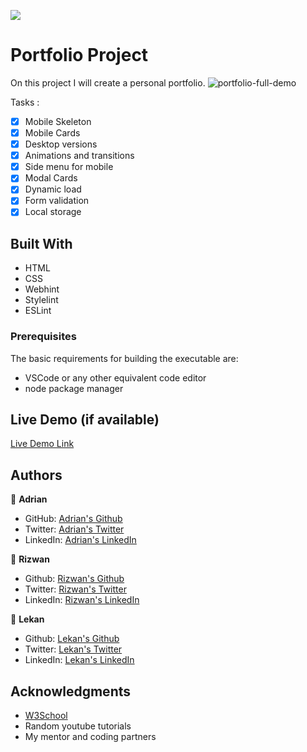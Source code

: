 ![](https://img.shields.io/badge/Microverse-blueviolet)

# Portfolio Project

 On this project I will create a personal portfolio.
![portfolio-full-demo](https://user-images.githubusercontent.com/90456900/161589048-eba2863b-bbfb-4b0b-8707-0fc82da5d0f2.png)


 Tasks :
- [x] Mobile Skeleton
- [x] Mobile Cards
- [x] Desktop versions
- [x] Animations and transitions
- [x] Side menu for mobile 
- [x] Modal Cards
- [x] Dynamic load
- [x] Form validation
- [x] Local storage

## Built With

- HTML
- CSS
- Webhint
- Stylelint
- ESLint

### Prerequisites
The basic requirements for building the executable are:

* VSCode or any other equivalent code editor
* node package manager

## Live Demo (if available)

[Live Demo Link](https://adriancsm.github.io/)

## Authors

👤 **Adrian**

- GitHub: [Adrian's Github](https://github.com/AdrianCSM)
- Twitter: [Adrian's Twitter](https://twitter.com/CosminAdriannn)
- LinkedIn: [Adrian's LinkedIn](https://www.linkedin.com/in/gheorghita-cosmin-adrian-b7781122a/)

 👤 **Rizwan**

- Github: [Rizwan's Github](https://github.com/Rizwan-learn)
- Twitter: [Rizwan's Twitter](https://twitter.com/RizwanH97)
- LinkedIn: [Rizwan's LinkedIn](https://www.linkedin.com/in/rizwan-h-4b3096150/)

 👤 **Lekan**
 
- Github: [Lekan's Github](https://github.com/d2ndjim)
- Twitter: [Lekan's Twitter](https://twitter.com/d2ndjim_)
- LinkedIn: [Lekan's LinkedIn](https://www.linkedin.com/in/lekanj)

## Acknowledgments

- [W3School](https://www.w3schools.com/)
- Random youtube tutorials
- My mentor and coding partners

